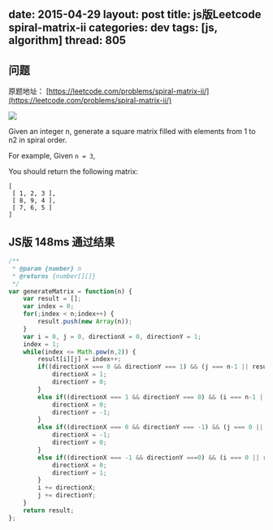date: 2015-04-29
layout: post
title: js版Leetcode spiral-matrix-ii
categories: dev
tags: [js, algorithm]
thread: 805
---

## 问题

原题地址： [https://leetcode.com/problems/spiral-matrix-ii/](https://leetcode.com/problems/spiral-matrix-ii/)

![](http://www.2cto.com/uploadfile/Collfiles/20140104/20140104090008127.jpg)

Given an integer n, generate a square matrix filled with elements from 1 to n2 in spiral order.

For example,
Given `n = 3`,

You should return the following matrix:

```
[
 [ 1, 2, 3 ],
 [ 8, 9, 4 ],
 [ 7, 6, 5 ]
]
```

<!-- more -->

## JS版 148ms 通过结果

```js
/**
 * @param {number} n
 * @returns {number[][]}
 */
var generateMatrix = function(n) {
    var result = [];
    var index = 0;
    for(;index < n;index++) {
    	result.push(new Array(n));
    }
    var i = 0, j = 0, directionX = 0, directionY = 1;
    index = 1;
    while(index <= Math.pow(n,2)) {
    	result[i][j] = index++;
    	if((directionX === 0 && directionY === 1) && (j === n-1 || result[i][j+1] !== undefined)){
    		directionX = 1;
    		directionY = 0;
    	}
    	else if((directionX === 1 && directionY === 0) && (i === n-1 || result[i+1][j] !== undefined)){
    		directionX = 0;
    		directionY = -1;
    	}
    	else if((directionX === 0 && directionY === -1) && (j === 0 || result[i][j-1] !== undefined)){
    		directionX = -1;
    		directionY = 0;
    	}
    	else if((directionX === -1 && directionY ===0) && (i === 0 || result[i-1][j] !== undefined)){
    		directionX = 0;
    		directionY = 1;
    	}
    	i += directionX;
    	j += directionY;
    }
    return result;
};
```
